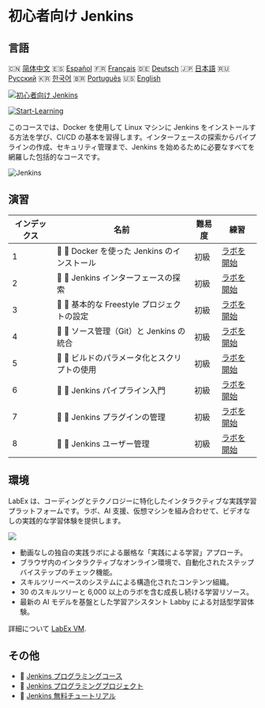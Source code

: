 # 初心者向け Jenkins

## 言語

🇨🇳 [简体中文](README_zh.md) 🇪🇸 [Español](README_es.md) 🇫🇷 [Français](README_fr.md) 🇩🇪 [Deutsch](README_de.md) 🇯🇵 [日本語](README_ja.md) 🇷🇺 [Русский](README_ru.md) 🇰🇷 [한국어](README_ko.md) 🇧🇷 [Português](README_pt.md) 🇺🇸 [English](README.md) 

[![初心者向け Jenkins](https://cover-creator.labex.io/jenkins-for-beginners.png?lang=ja)](https://labex.io/ja/courses/jenkins-for-beginners)

[![Start-Learning](https://img.shields.io/badge/Start-Learning-whitesmoke?style=for-the-badge)](https://labex.io/ja/courses/jenkins-for-beginners)

このコースでは、Docker を使用して Linux マシンに Jenkins をインストールする方法を学び、CI/CD の基本を習得します。インターフェースの探索からパイプラインの作成、セキュリティ管理まで、Jenkins を始めるために必要なすべてを網羅した包括的なコースです。

![Jenkins](https://img.shields.io/badge/Jenkins-whitesmoke?style=for-the-badge&logo=jenkins)


## 演習

|   インデックス | 名前                                         | 難易度   | 練習                                                                                                                              |
|----------------|----------------------------------------------|----------|-----------------------------------------------------------------------------------------------------------------------------------|
|              1 | 📖 🔵 Docker を使った Jenkins のインストール | 初級     | <a target='_blank' href='https://labex.io/ja/tutorials/jenkins-installing-jenkins-with-docker-391174'>ラボを開始</a>              |
|              2 | 📖 🔵 Jenkins インターフェースの探索         | 初級     | <a target='_blank' href='https://labex.io/ja/tutorials/jenkins-exploring-the-jenkins-interface-595303'>ラボを開始</a>             |
|              3 | 📖 🔵 基本的な Freestyle プロジェクトの設定  | 初級     | <a target='_blank' href='https://labex.io/ja/tutorials/jenkins-configuring-basic-freestyle-projects-595302'>ラボを開始</a>        |
|              4 | 📖 🔵 ソース管理（Git）と Jenkins の統合     | 初級     | <a target='_blank' href='https://labex.io/ja/tutorials/jenkins-integrating-jenkins-with-source-control-git-595304'>ラボを開始</a> |
|              5 | 📖 🔵 ビルドのパラメータ化とスクリプトの使用 | 初級     | <a target='_blank' href='https://labex.io/ja/tutorials/jenkins-parameterizing-builds-and-using-scripts-595308'>ラボを開始</a>     |
|              6 | 📖 🔵 Jenkins パイプライン入門               | 初級     | <a target='_blank' href='https://labex.io/ja/tutorials/jenkins-introduction-to-jenkins-pipelines-595305'>ラボを開始</a>           |
|              7 | 📖 🔵 Jenkins プラグインの管理               | 初級     | <a target='_blank' href='https://labex.io/ja/tutorials/jenkins-managing-plugins-in-jenkins-595307'>ラボを開始</a>                 |
|              8 | 📖 🔵 Jenkins ユーザー管理                   | 初級     | <a target='_blank' href='https://labex.io/ja/tutorials/jenkins-jenkins-user-management-391302'>ラボを開始</a>                     |

## 環境

LabEx は、コーディングとテクノロジーに特化したインタラクティブな実践学習プラットフォームです。ラボ、AI 支援、仮想マシンを組み合わせて、ビデオなしの実践的な学習体験を提供します。

![](https://tutorial-screenshot.getvm.io/images/vm-1725247253.png)

- 動画なしの独自の実践ラボによる厳格な「実践による学習」アプローチ。
- ブラウザ内のインタラクティブなオンライン環境で、自動化されたステップバイステップのチェック機能。
- スキルツリーベースのシステムによる構造化されたコンテンツ組織。
- 30 のスキルツリーと 6,000 以上のラボを含む成長し続ける学習リソース。
- 最新の AI モデルを基盤とした学習アシスタント Labby による対話型学習体験。

詳細について [LabEx VM](https://support.labex.io/using-labex/virtual-machine).

## その他

- 🔗 [Jenkins プログラミングコース](https://github.com/labex-labs/awesome-programming-courses)
- 🔗 [Jenkins プログラミングプロジェクト](https://github.com/labex-labs/awesome-programming-projects)
- 🔗 [Jenkins 無料チュートリアル](https://github.com/labex-labs/jenkins-free-tutorials)

